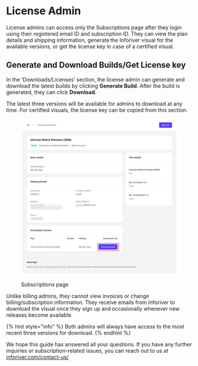 # License Admin

License admins can access only the Subscriptions page after they login using their registered email ID and subscription ID. They can view the plan details and shipping information, generate the Inforiver visual for the available versions, or get the license key in case of a certified visual.&#x20;

## Generate and Download Builds/Get License key &#x20;

In the ‘Downloads/Licenses’ section, the license admin can generate and download the latest builds by clicking **Generate Build**. After the build is generated, they can click **Download**. &#x20;

The latest three versions will be available for admins to download at any time. For certified visuals, the license key can be copied from this section.&#x20;

<figure><img src="../../../.gitbook/assets/18. Subscription based login.png" alt=""><figcaption><p>Subscriptions page</p></figcaption></figure>

Unlike billing admins, they cannot view invoices or change billing/subscription information. They receive emails from Inforiver to download the visual once they sign up and occasionally whenever new releases become available.&#x20;

{% hint style="info" %}
Both admins will always have access to the most recent three versions for download. &#x20;
{% endhint %}

We hope this guide has answered all your questions. If you have any further inquiries or subscription-related issues, you can reach out to us at [inforiver.com/contact-us/](https://inforiver.com/contact-us/)&#x20;
